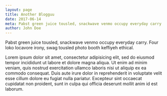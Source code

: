 ```yaml
---
layout: page
title: Another Blogguu
date: 2017-06-14
meta: Pabst green juice tousled, snackwave venmo occupy everyday carry. Four loko locavore irony, swag tousled photo booth keffiyeh ethical.
author: John Doe
---
```


Pabst green juice tousled, snackwave venmo occupy everyday carry. Four loko locavore irony, swag tousled photo booth keffiyeh ethical.

Lorem ipsum dolor sit amet, consectetur adipisicing elit, sed do eiusmod tempor incididunt ut labore et dolore magna aliqua. Ut enim ad minim veniam, quis nostrud exercitation ullamco laboris nisi ut aliquip ex ea commodo consequat. Duis aute irure dolor in reprehenderit in voluptate velit esse cillum dolore eu fugiat nulla pariatur. Excepteur sint occaecat cupidatat non proident, sunt in culpa qui officia deserunt mollit anim id est laborum.
